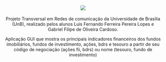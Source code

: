 <h1 align="center">
    <img src="https://img.shields.io/static/v1?label=UnB&message=Action Stalker&color=EA742A&style=for-the-badge&logo=ghost"/>

</h1>
<p align="center">Projeto Transversal em Redes de comunicação da Universidade de Brasília (UnB), realizado pelos alunos Luís Fernando Ferreira Pereira Lopes e Gabriel Filipe de Oliveira Cardoso.</p>
<p align="center">Aplicação GUI que mostra os principais indicadores financeiros dos fundos imobiliários, fundos de investimento, ações, bdrs e tesouro a partir de seu código de negociação (ações fii, bdrs) ou nome (tesouro, fundo de investimento)</p>

